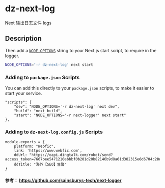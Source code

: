 # dz-next-log

Next 输出日志文件 logs

## Description
Then add a [`NODE_OPTIONS`](https://nextjs.org/docs/api-reference/cli) string to your Next.js start script, to require in the logger.

```sh
NODE_OPTIONS='-r dz-next-log' next start
```

### Adding to `package.json` Scripts

You can add this directly to your `package.json` scripts, to make it easier to start your service.

```
"scripts": {
    "dev": "NODE_OPTIONS='-r dz-next-log' next dev",
    "build": "next build",
    "start": "NODE_OPTIONS='-r next-logger' next start"
},
```
### Adding to `dz-next-log.config.js` Scripts
```
module.exports = {
    platform: "Webfic",
    link: 'https://www.webfic.com',
    ddUrl: "https://oapi.dingtalk.com/robot/send?access_token=7667bee5471210ebbbf0b201d20b82146b9d8a61d382315e6d6704c28d497e50",
    ddTitle: "海外【SEO】告警"
}
```

#### 参考： https://github.com/sainsburys-tech/next-logger
